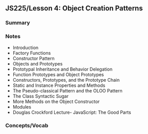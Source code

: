 ## JS225/Lesson 4: Object Creation Patterns



### Summary

### Notes

* Introduction
* Factory Functions
* Constructor Pattern
* Objects and Prototypes
* Prototypal Inheritance and Behavior Delegation
* Function Prototypes and Object Prototypes
* Constructors, Prototypes, and the Prototype Chain
* Static and Instance Properties and Methods
* The Pseudo-classical Pattern and the OLOO Pattern
* The Class Syntactic Sugar
* More Methods on the Object Constructor
* Modules
* Douglas Crockford Lecture- JavaScript: The Good Parts

### Concepts/Vocab

